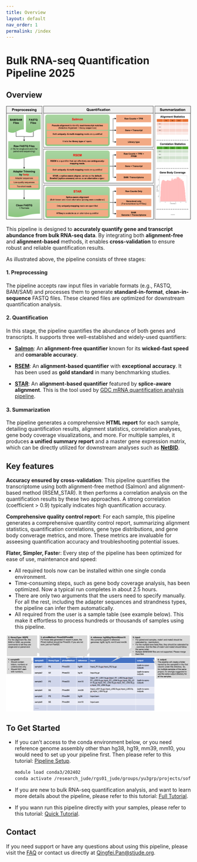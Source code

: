 ```yaml
---
title: Overview
layout: default
nav_order: 1
permalink: /index
---
```


# Bulk RNA-seq Quantification Pipeline 2025

## Overview

![Picture](./docs/figures/overview.png)

This pipeline is designed to **accurately quantify gene and transcript abundance from bulk RNA-seq data**. By integrating both **alignment-free** and **alignment-based** methods, it enables **cross-validation** to ensure robust and reliable quantification results.

As illustrated above, the pipeline consists of three stages:

#### 1. Preprocessing ####

The pipeline accepts raw input files in variable formats (e.g., FASTQ, BAM/SAM) and processes them to generate **standard-in-format**, **clean-in-sequence** FASTQ files. These cleaned files are optimized for downstream quantification analysis.

#### 2. Quantification

In this stage, the pipeline quantifies the abundance of both genes and transcripts. It supports three well-established and widely-used quantifiers:

- [**Salmon**](https://salmon.readthedocs.io/en/latest/salmon.html): An **alignment-free quantifier** known for its **wicked-fast speed** and **comarable accuracy**.

- [**RSEM**](https://github.com/bli25/RSEM_tutorial): An **alignment-based quantifier** with **exceptional accuracy**. It has been used as **gold standard** in many benchmarking studies.

- [**STAR**](https://github.com/alexdobin/STAR/blob/master/doc/STARmanual.pdf): An **alignment-based quantifier** featured by **splice-aware alignment**. This is the tool used by [GDC mRNA quantification analysis pipeline](https://docs.gdc.cancer.gov/Data/Bioinformatics_Pipelines/Expression_mRNA_Pipeline).

#### 3. Summarization

The pipeline generates a comprehensive **HTML report** for each sample, detailing quantification results, alignment statistics, correlation analyses, gene body coverage visualizations, and more. For multiple samples, it produces **a unified summary report** and a master gene expression matrix, which can be directly utilized for downstream analyses such as [**NetBID**](https://github.com/jyyulab/NetBID).



## Key features

**Accuracy ensured by cross-validation**: This pipeline quantifies the transcriptome using both alignment-free method (Salmon) and alignment-based method (RSEM_STAR). It then performs a correlation analysis on the quantification results by these two approaches. A strong correlation (coefficient > 0.9) typically indicates high quantification accuracy.

**Comprehensive quality control report**: For each sample, this pipeline generates a comprehensive quantlity control report, summarizing alignment statistics, quantification correlations, gene type distributions, and gene body converage metrics, and more. These metrics are invaluable for asseesing quantification accuracy and troubleshooting potential issues.

**Flater, Simpler, Faste**r: Every step of the pipeline has been optimized for ease of use, maintenance and speed:

- All required tools now can be installed within one single conda environment.
- Time-consuming steps, such as gene body coverage analysis, has been optimized. Now a typical run completes in about 2.5 hours.
- There are only two arguments that the users need to specify manually. For all the rest, including the adapter sequences and strandness types, the pipeline can infer them automatically.
- All required from the user is a sample table (see example below). This make it effortless to process hundreds or thousands of samples using this pipeline. 

![Picture](./docs/figures/sampleTable_template.png)

## To Get Started

- If you can't access to the conda environment below, or you need reference genome assembly other than hg38, hg19, mm39, mm10, you would need to set up your pipeline first. Then please refer to this tutorial: [Pipeline Setup](https://jyyulab.github.io/bulkRNAseq_quantification_pipeline/docs/1_pipeline_setup/index).

  ```bash
  module load conda3/202402
  conda activate /research_jude/rgs01_jude/groups/yu3grp/projects/software_JY/yu3grp/conda_env/bulkRNAseq_2025
  ```

- If you are new to bulk RNA-seq quantification analysis, and want to learn more details about the pipeline, please refer to this tutorial: [Full Tutorial](https://jyyulab.github.io/bulkRNAseq_quantification_pipeline/docs/3_full_tutorial/index).

- If you wann run this pipeline directly with your samples, please refer to this tutorial: [Quick Tutorial](https://jyyulab.github.io/bulkRNAseq_quantification_pipeline/docs/2_quick_tutorial/quick_tutorial).

 

## Contact

If you need support or have any questions about using this pipeline, please visit the [FAQ](https://jyyulab.github.io/bulkRNAseq_quantification_pipeline/docs/4_FAQ/FAQ) or contact us directly at Qingfei.Pan@stjude.org.